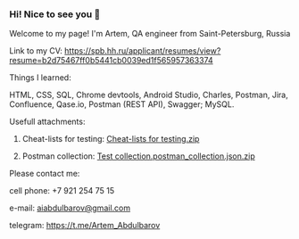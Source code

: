 ### Hi! Nice to see you 👋

Welcome to my page!
I'm Artem, QA engineer from Saint-Petersburg, Russia

Link to my CV: https://spb.hh.ru/applicant/resumes/view?resume=b2d75467ff0b5441cb0039ed1f565957363374

Things I learned:

HTML, CSS, SQL, Chrome devtools, Android Studio, Charles, Postman, Jira, Confluence, Qase.io, Postman (REST API), Swagger; MySQL.

Usefull attachments:
1. Cheat-lists for testing: [Cheat-lists for testing.zip](https://github.com/ArtemAbd/ArtemAbd/files/10186414/Cheat-lists.for.testing.zip)

2. Postman collection: [Test collection.postman_collection.json.zip](https://github.com/ArtemAbd/ArtemAbd/files/10186418/Test.collection.postman_collection.json.zip)

Please contact me:

cell phone: +7 921 254 75 15

e-mail: aiabdulbarov@gmail.com

telegram: https://t.me/Artem_Abdulbarov
